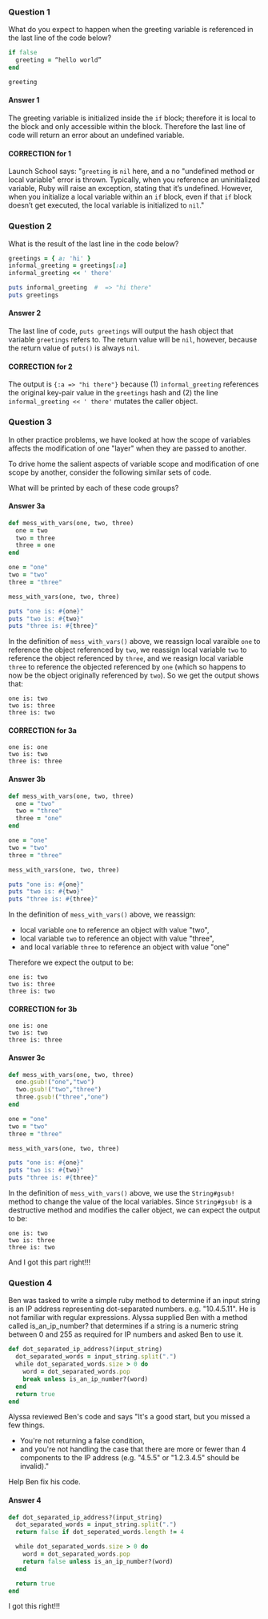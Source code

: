 ### Question 1
What do you expect to happen when the greeting variable is referenced in the last line of the code below?

``` ruby
if false
  greeting = “hello world”
end

greeting
```

#### Answer 1

The greeting variable is initialized inside the `if` block; therefore it is local to the block and only accessible within the block. Therefore the last line of code will return an error about an undefined variable.

#### CORRECTION for 1

Launch School says: "`greeting` is `nil` here, and a no "undefined method or local variable" error is thrown. Typically, when you reference an uninitialized variable, Ruby will raise an exception, stating that it’s undefined. However, when you initialize a local variable within an `if` block, even if that `if` block doesn’t get executed, the local variable is initialized to `nil`."


### Question 2

What is the result of the last line in the code below?

``` ruby
greetings = { a: 'hi' }
informal_greeting = greetings[:a]
informal_greeting << ' there'

puts informal_greeting  #  => "hi there"
puts greetings
```

#### Answer 2

The last line of code, `puts greetings` will output the hash object that variable `greetings` refers to. The return value will be `nil`, however, because the return value of `puts()` is always `nil`.

#### CORRECTION for 2

The output is `{:a => "hi there"}` because (1) `informal_greeting` references the original key-pair value in the `greetings` hash and (2) the line `informal_greeting << ' there'` mutates the caller object.


### Question 3

In other practice problems, we have looked at how the scope of variables affects the modification of one "layer" when they are passed to another.

To drive home the salient aspects of variable scope and modification of one scope by another, consider the following similar sets of code.

What will be printed by each of these code groups?

#### Answer 3a

``` ruby
def mess_with_vars(one, two, three)
  one = two
  two = three
  three = one
end

one = "one"
two = "two"
three = "three"

mess_with_vars(one, two, three)

puts "one is: #{one}"
puts "two is: #{two}"
puts "three is: #{three}"
```

In the definition of `mess_with_vars()` above, we reassign local varaible `one` to reference the object referenced by `two`, we reassign local variable `two` to reference the object referenced by `three`, and we reasign local variable `three` to reference the objected referenced by `one` (which so happens to now be the object originally referenced by `two`). So we get the output shows that:

    one is: two
    two is: three
    three is: two

#### CORRECTION for 3a

    one is: one
    two is: two
    three is: three

#### Answer 3b

``` ruby
def mess_with_vars(one, two, three)
  one = "two"
  two = "three"
  three = "one"
end

one = "one"
two = "two"
three = "three"

mess_with_vars(one, two, three)

puts "one is: #{one}"
puts "two is: #{two}"
puts "three is: #{three}"
```

In the definition of `mess_with_vars()` above, we reassign:
 - local variable `one` to reference an object with value "two",
 - local variable `two` to reference an object with value "three",
 - and local variable `three` to reference an object with value "one"

 Therefore we expect the output to be:

    one is: two
    two is: three
    three is: two

#### CORRECTION for 3b

    one is: one
    two is: two
    three is: three

#### Answer 3c

``` ruby
def mess_with_vars(one, two, three)
  one.gsub!("one","two")
  two.gsub!("two","three")
  three.gsub!("three","one")
end

one = "one"
two = "two"
three = "three"

mess_with_vars(one, two, three)

puts "one is: #{one}"
puts "two is: #{two}"
puts "three is: #{three}"
```

In the definition of `mess_with_vars()` above, we use the `String#gsub!` method to change the value of the local variables. Since `String#gsub!` is a destructive method and modifies the caller object, we can expect the output to be:

    one is: two
    two is: three
    three is: two

And I got this part right!!!


### Question 4

Ben was tasked to write a simple ruby method to determine if an input string is an IP address representing dot-separated numbers. e.g. "10.4.5.11". He is not familiar with regular expressions. Alyssa supplied Ben with a method called is_an_ip_number? that determines if a string is a numeric string between 0 and 255 as required for IP numbers and asked Ben to use it.

``` ruby
def dot_separated_ip_address?(input_string)
  dot_separated_words = input_string.split(".")
  while dot_separated_words.size > 0 do
    word = dot_separated_words.pop
    break unless is_an_ip_number?(word)
  end
  return true
end
```

Alyssa reviewed Ben's code and says "It's a good start, but you missed a few things.
- You're not returning a false condition,
- and you're not handling the case that there are more or fewer than 4 components to the IP address (e.g. "4.5.5" or "1.2.3.4.5" should be invalid)."

Help Ben fix his code.

#### Answer 4

``` ruby
def dot_separated_ip_address?(input_string)
  dot_separated_words = input_string.split(".")
  return false if dot_seperated_words.length != 4

  while dot_separated_words.size > 0 do
    word = dot_separated_words.pop
    return false unless is_an_ip_number?(word)
  end

  return true
end
```

I got this right!!!





